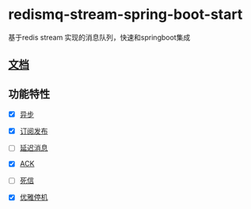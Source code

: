 # redismq-stream-spring-boot-start
基于redis stream 实现的消息队列，快速和springboot集成
## [文档](https://www.jianshu.com/p/b95a265f838a)

## 功能特性

- [x] [异步](#异步)
- [x] [订阅发布](#订阅发布)
- [ ] [延迟消息](#延迟消息)
- [x] [ACK](#ACK)
- [ ] [死信](#死信)
- [x] [优雅停机](#优雅停机)





